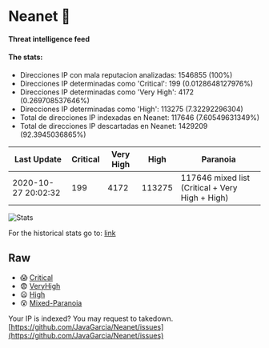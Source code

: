 # Neanet :hocho:
#### Threat intelligence feed
#### The stats:

- Direcciones IP con mala reputacion analizadas: 1546855 (100%)
- Direcciones IP determinadas como 'Critical':  199 (0.0128648127976%)
- Direcciones IP determinadas como 'Very High':  4172 (0.269708537646%)
- Direcciones IP determinadas como 'High':  113275 (7.32292296304)
- Total de direcciones IP indexadas en Neanet:  117646 (7.60549631349%)
- Total de direcciones IP descartadas en Neanet:  1429209 (92.3945036865%)

| Last Update | Critical | Very High | High | Paranoia |
| --- | --- | --- | --- | --- |
| 2020-10-27 20:02:32 | 199 | 4172 | 113275 | 117646 mixed list (Critical + Very High + High)|

![Stats](https://docs.google.com/spreadsheets/d/e/2PACX-1vSnaNMIXVabIpDJjufMlzH7poXnshF3mgd8Is1g9ytUEzVsP5my4Trn8f-xkoLLQ38xpL3HtmUexLo6/pubchart?oid=501124687&format=image)

For the historical stats go to: [link](/stats.csv)
## Raw
- :scream: [Critical](https://raw.githubusercontent.com/JavaGarcia/Neanet/master/blacklists/neanet_critical.txt)
- :fearful: [VeryHigh](https://raw.githubusercontent.com/JavaGarcia/Neanet/master/blacklists/neanet_veryHigh.txtt)
- :frowning: [High](https://raw.githubusercontent.com/JavaGarcia/Neanet/master/blacklists/neanet_high.txt)
- :dizzy_face: [Mixed-Paranoia](https://raw.githubusercontent.com/JavaGarcia/Neanet/master/blacklists/neanet_all.txt)


Your IP is indexed? You may request to takedown. [https://github.com/JavaGarcia/Neanet/issues](https://github.com/JavaGarcia/Neanet/issues)


















































































































































































































































































































































































































































































































































































































































































































































































































































































































































































































































































































































































































































































































































































































































































































































































































































































































































































